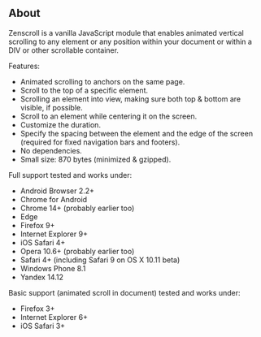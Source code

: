 ## About

Zenscroll is a vanilla JavaScript module that enables animated vertical scrolling to any element or any position within your document or within a DIV or other scrollable container.

Features:

- Animated scrolling to anchors on the same page.
- Scroll to the top of a specific element.
- Scrolling an element into view, making sure both top & bottom are visible, if possible.
- Scroll to an element while centering it on the screen.
- Customize the duration.
- Specify the spacing between the element and the edge of the screen (required for fixed navigation bars and footers).
- No dependencies.
- Small size: 870 bytes (minimized & gzipped).

Full support tested and works under:

- Android Browser 2.2+
- Chrome for Android
- Chrome 14+ (probably earlier too)
- Edge
- Firefox 9+
- Internet Explorer 9+
- iOS Safari 4+
- Opera 10.6+ (probably earlier too)
- Safari 4+ (including Safari 9 on OS X 10.11 beta)
- Windows Phone 8.1
- Yandex 14.12

Basic support (animated scroll in document) tested and works under:

- Firefox 3+
- Internet Explorer 6+
- iOS Safari 3+

